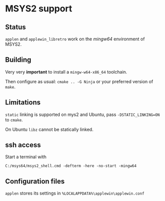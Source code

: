 # MSYS2 support

## Status

`applen` and `applewin_libretro` work on the *mingw64* environment of MSYS2.

## Building

Very very **important** to install a `mingw-w64-x86_64` toolchain.

Then configure as usual: `cmake .. -G Ninja` or your preferred version of `make`.

## Limitations

`static` linking is supported on mys2 and Ubuntu, pass `-DSTATIC_LINKING=ON` to `cmake`.

On Ubuntu `libz` cannot be statically linked.


## ssh access

Start a terminal with

`C:/msys64/msys2_shell.cmd -defterm -here -no-start -mingw64`

## Configuration files

`applen` stores its settings in `%LOCALAPPDATA%\applewin\applewin.conf`

